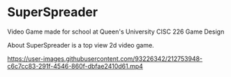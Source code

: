 # SuperSpreader
Video Game made for school at Queen's University CISC 226 Game Design

About
SuperSpreader is a top view 2d video game.


https://user-images.githubusercontent.com/93226342/212753948-c6c7cc83-291f-4546-860f-dbfae2410d61.mp4

